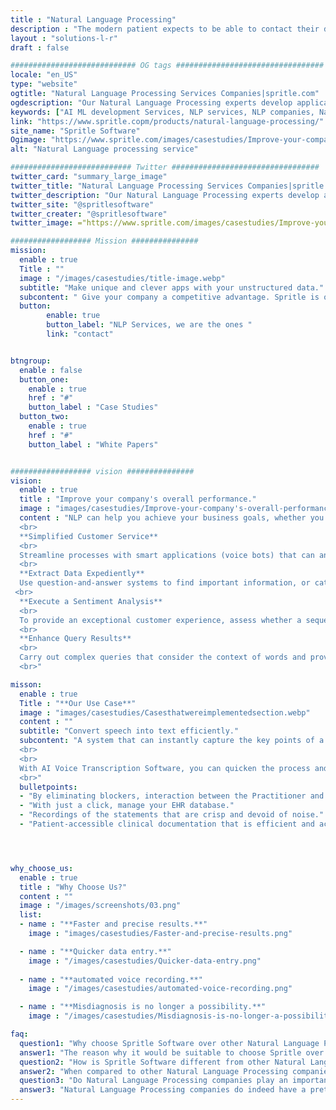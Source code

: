 ```yaml
---
title : "Natural Language Processing"
description : "The modern patient expects to be able to contact their doctor 24/7 a day and clinicians can now use telemedicine to monetize remote assistance."
layout : "solutions-l-r"
draft : false

############################ OG tags #################################
locale: "en_US"
type: "website"
ogtitle: "Natural Language Processing Services Companies|spritle.com"
ogdescription: "Our Natural Language Processing experts develop applications, NLP-Driven solutions, and applications suited for your requirement & company. See our projects."
keywords: ["AI ML development Services, NLP services, NLP companies, Natural Language Processing, Natural Language Processing"]
link: "https://www.spritle.copm/products/natural-language-processing/"
site_name: "Spritle Software"
Ogimage: "https://www.spritle.com/images/casestudies/Improve-your-company,P27s-overall-performance-image.webp.pagespeed.ce.qu6eN31aWK.webp" 
alt: "Natural Language processing service"

########################### Twitter #################################
twitter_card: "summary_large_image"
twitter_title: "Natural Language Processing Services Companies|spritle.com"
twitter_description: "Our Natural Language Processing experts develop applications, NLP-Driven solutions, and applications suited for your requirement & company. See our projects."
twitter_site: "@spritlesoftware"
twitter_creater: "@spritlesoftware"
twitter_image: ="https://www.spritle.com/images/casestudies/Improve-your-company,P27s-overall-performance-image.webp.pagespeed.ce.qu6eN31aWK.webp"

################## Mission ###############
mission:
  enable : true
  Title : ""
  image : "/images/casestudies/title-image.webp" 
  subtitle: "Make unique and clever apps with your unstructured data."
  subcontent: " Give your company a competitive advantage. Spritle is one of the best Natural Language Processing Companies that allows you to reinvent what's feasible, from virtual personal assistants and chatbots to sentiment analysis and search engines."
  button:
        enable: true
        button_label: "NLP Services, we are the ones "
        link: "contact"


btngroup:
  enable : false
  button_one:
    enable : true
    href : "#"
    button_label : "Case Studies"
  button_two:
    enable : true
    href : "#"
    button_label : "White Papers"


################## vision ###############
vision:
  enable : true
  title : "Improve your company's overall performance."
  image : "images/casestudies/Improve-your-company's-overall-performance-image.webp"  
  content : "NLP can help you achieve your business goals, whether you're searching for a means to improve your present services, create a more user-friendly UI, or extract value from large amounts of data.
  <br>
  **Simplified Customer Service**
  <br>
  Streamline processes with smart applications (voice bots) that can analyze input sequences in the form of voice recording and identify the speaker's intent.
  <br>
  **Extract Data Expediently**
  Use question-and-answer systems to find important information, or categorize passages or statements within docs.
 <br>
  **Execute a Sentiment Analysis**
  <br>
  To provide an exceptional customer experience, assess whether a sequence (for example, a remark) is favourable, unfavorable, or impartial.
  <br>
  **Enhance Query Results**
  <br>
  Carry out complex queries that consider the context of words and provide better accurate results significant sequence resemblance.
  <br>"

misson:
  enable : true
  Title : "**Our Use Case**"
  image : "images/casestudies/Casesthatwereimplementedsection.webp" 
  content : ""
  subtitle: "Convert speech into text efficiently."
  subcontent: "A system that can instantly capture the key points of a Practitioner-Patient dialogue and update them in the EHR even while giving you a suitable Clinical Record. All that is needed is for the Practitioner and the Patient to have regular interactions.
  <br>
  <br>
  With AI Voice Transcription Software, you can quicken the process and improve access to superior patient care.
  <br>"
  bulletpoints: 
  - "By eliminating blockers, interaction between the Practitioner and the Patient, would improve."
  - "With just a click, manage your EHR database."
  - "Recordings of the statements that are crisp and devoid of noise."
  - "Patient-accessible clinical documentation that is efficient and accurate."




why_choose_us:
  enable : true
  title : "Why Choose Us?"
  content : ""
  image : "/images/screenshots/03.png" 
  list:
  - name : "**Faster and precise results.**"
    image : "images/casestudies/Faster-and-precise-results.png"  

  - name : "**Quicker data entry.**"
    image : "/images/casestudies/Quicker-data-entry.png"  
      
  - name : "**automated voice recording.**"
    image : "/images/casestudies/automated-voice-recording.png"

  - name : "**Misdiagnosis is no longer a possibility.**"
    image : "/images/casestudies/Misdiagnosis-is-no-longer-a-possibilit.png"  

faq:
  question1: "Why choose Spritle Software over other Natural Language Processing companies?"
  answer1: "The reason why it would be suitable to choose Spritle over other Natural Language Processing companies is because of the immaculate detail to attention and at the same time, the functional aspect of it is not reduced."
  question2: "How is Spritle Software different from other Natural Language Processing companies?"
  answer2: "When compared to other Natural Language Processing companies Spritle's development team spare no room for any possible error and does not cut any corners when it comes to the quality of the solution delivered."
  question3: "Do Natural Language Processing companies play an important role in the future?"
  answer3: "Natural Language Processing companies do indeed have a pretty bright future given the features that they provide. We can proudly say that Spritle has already started its journey towards the technology-based future with NLP services like Voice-Transcribe Software, PPI Data De-identification, and Clinical Assertions for perfect diagnosis."
---
```

